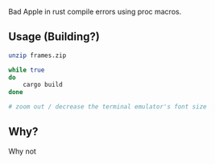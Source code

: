 Bad Apple in rust compile errors using proc macros.

## Usage (Building?)
```sh
unzip frames.zip

while true
do
    cargo build
done

# zoom out / decrease the terminal emulator's font size
```

## Why?
Why not
